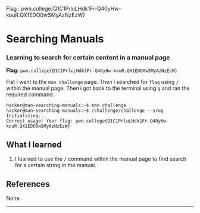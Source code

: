 Flag : pwn.college{Q1C1PrluLHdk1Fr-Q40yHw-kouR.QX1EDO0wSMyAzNzEzW}
# Searching Manuals

### Learning to search for certain content in a manual page

**Flag:** `pwn.college{Q1C1PrluLHdk1Fr-Q40yHw-kouR.QX1EDO0wSMyAzNzEzW}`

Fist i went to the `man challenge` page. Then i searched for `flag` using `/` within the manual page. Then i got back to the terminal using `q` 
and ran the required command.

```
hacker@man~searching-manuals:~$ man challenge
hacker@man~searching-manuals:~$ /challenge/challenge --srog
Initializing...
Correct usage! Your flag: pwn.college{Q1C1PrluLHdk1Fr-Q40yHw-kouR.QX1EDO0wSMyAzNzEzW}
```

## What I learned

1. I learned to use the `/` command within the manual page to find search for a certain string in the manual.

## References

None.

---
